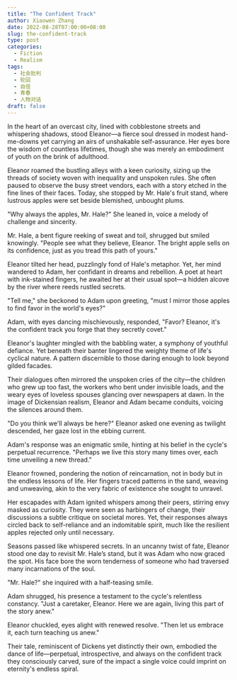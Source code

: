 ```yaml
---
title: "The Confident Track"
author: Xiaowen Zhang
date: 2022-08-28T07:00:00+08:00
slug: the-confident-track
type: post
categories:
  - Fiction
  - Realism
tags:
  - 社会批判
  - 轮回
  - 自信
  - 青春
  - 人物对话
draft: false
---
```


In the heart of an overcast city, lined with cobblestone streets and whispering shadows, stood Eleanor—a fierce soul dressed in modest hand-me-downs yet carrying an airs of unshakable self-assurance. Her eyes bore the wisdom of countless lifetimes, though she was merely an embodiment of youth on the brink of adulthood.

Eleanor roamed the bustling alleys with a keen curiosity, sizing up the threads of society woven with inequality and unspoken rules. She often paused to observe the busy street vendors, each with a story etched in the fine lines of their faces. Today, she stopped by Mr. Hale's fruit stand, where lustrous apples were set beside blemished, unbought plums.

"Why always the apples, Mr. Hale?" She leaned in, voice a melody of challenge and sincerity.

Mr. Hale, a bent figure reeking of sweat and toil, shrugged but smiled knowingly. "People see what they believe, Eleanor. The bright apple sells on its confidence, just as you tread this path of yours."

Eleanor tilted her head, puzzlingly fond of Hale's metaphor. Yet, her mind wandered to Adam, her confidant in dreams and rebellion. A poet at heart with ink-stained fingers, he awaited her at their usual spot—a hidden alcove by the river where reeds rustled secrets.

"Tell me," she beckoned to Adam upon greeting, "must I mirror those apples to find favor in the world's eyes?"

Adam, with eyes dancing mischievously, responded, "Favor? Eleanor, it's the confident track you forge that they secretly covet."

Eleanor's laughter mingled with the babbling water, a symphony of youthful defiance. Yet beneath their banter lingered the weighty theme of life's cyclical nature. A pattern discernible to those daring enough to look beyond gilded facades.

Their dialogues often mirrored the unspoken cries of the city—the children who grew up too fast, the workers who bent under invisible loads, and the weary eyes of loveless spouses glancing over newspapers at dawn. In the image of Dickensian realism, Eleanor and Adam became conduits, voicing the silences around them.

"Do you think we'll always be here?" Eleanor asked one evening as twilight descended, her gaze lost in the ebbing current.

Adam's response was an enigmatic smile, hinting at his belief in the cycle's perpetual recurrence. "Perhaps we live this story many times over, each time unveiling a new thread."

Eleanor frowned, pondering the notion of reincarnation, not in body but in the endless lessons of life. Her fingers traced patterns in the sand, weaving and unweaving, akin to the very fabric of existence she sought to unravel.

Her escapades with Adam ignited whispers among their peers, stirring envy masked as curiosity. They were seen as harbingers of change, their discussions a subtle critique on societal mores. Yet, their responses always circled back to self-reliance and an indomitable spirit, much like the resilient apples rejected only until necessary.

Seasons passed like whispered secrets. In an uncanny twist of fate, Eleanor stood one day to revisit Mr. Hale’s stand, but it was Adam who now graced the spot. His face bore the worn tenderness of someone who had traversed many incarnations of the soul.

"Mr. Hale?" she inquired with a half-teasing smile.

Adam shrugged, his presence a testament to the cycle's relentless constancy. "Just a caretaker, Eleanor. Here we are again, living this part of the story anew."

Eleanor chuckled, eyes alight with renewed resolve. "Then let us embrace it, each turn teaching us anew."

Their tale, reminiscent of Dickens yet distinctly their own, embodied the dance of life—perpetual, introspective, and always on the confident track they consciously carved, sure of the impact a single voice could imprint on eternity's endless spiral.